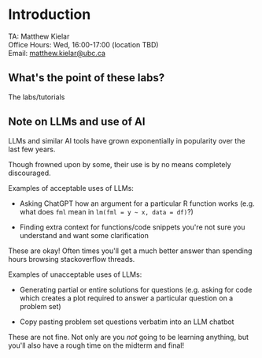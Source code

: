 # Introduction

TA: Matthew Kielar  
Office Hours: Wed, 16:00-17:00 (location TBD)  
Email: <matthew.kielar@ubc.ca>

## What's the point of these labs?

The labs/tutorials

## Note on LLMs and use of AI

LLMs and similar AI tools have grown exponentially in popularity over the last few years.

Though frowned upon by some, their use is by no means completely discouraged.

Examples of acceptable uses of LLMs:

* Asking ChatGPT how an argument for a particular R function works (e.g. what does `fml` mean in `lm(fml = y ~ x, data = df)`?)

* Finding extra context for functions/code snippets you're not sure you
understand and want some clarification

These are okay! Often times you'll get a much better answer than spending hours browsing stackoverflow threads.

Examples of unacceptable uses of LLMs:

* Generating partial or entire solutions for questions (e.g. asking for code which creates a plot required to answer a particular question on a problem set)

* Copy pasting problem set questions verbatim into an LLM chatbot

These are not fine. Not only are you *not* going to be learning anything, but you'll also have a rough time on the midterm and final!
